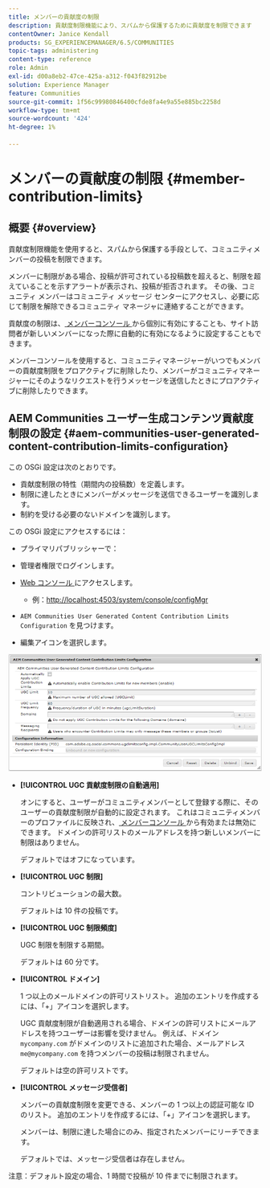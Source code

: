 ```yaml
---
title: メンバーの貢献度の制限
description: 貢献度制限機能により、スパムから保護するために貢献度を制限できます
contentOwner: Janice Kendall
products: SG_EXPERIENCEMANAGER/6.5/COMMUNITIES
topic-tags: administering
content-type: reference
role: Admin
exl-id: d00a8eb2-47ce-425a-a312-f043f82912be
solution: Experience Manager
feature: Communities
source-git-commit: 1f56c99980846400cfde8fa4e9a55e885bc2258d
workflow-type: tm+mt
source-wordcount: '424'
ht-degree: 1%

---
```


# メンバーの貢献度の制限 {#member-contribution-limits}

## 概要 {#overview}

貢献度制限機能を使用すると、スパムから保護する手段として、コミュニティメンバーの投稿を制限できます。

メンバーに制限がある場合、投稿が許可されている投稿数を超えると、制限を超えていることを示すアラートが表示され、投稿が拒否されます。 その後、コミュニティ メンバーはコミュニティ メッセージ センターにアクセスし、必要に応じて制限を解除できるコミュニティ マネージャに連絡することができます。

貢献度の制限は、[ メンバーコンソール ](members.md) から個別に有効にすることも、サイト訪問者が新しいメンバーになった際に自動的に有効になるように設定することもできます。

メンバーコンソールを使用すると、コミュニティマネージャーがいつでもメンバーの貢献度制限をプロアクティブに削除したり、メンバーがコミュニティマネージャーにそのようなリクエストを行うメッセージを送信したときにプロアクティブに削除したりできます。

## AEM Communities ユーザー生成コンテンツ貢献度制限の設定 {#aem-communities-user-generated-content-contribution-limits-configuration}

この OSGi 設定は次のとおりです。

* 貢献度制限の特性（期間内の投稿数）を定義します。
* 制限に達したときにメンバーがメッセージを送信できるユーザーを識別します。
* 制約を受ける必要のないドメインを識別します。

この OSGi 設定にアクセスするには：

* プライマリパブリッシャーで：
* 管理者権限でログインします。
* [Web コンソール ](../../help/sites-deploying/configuring-osgi.md) にアクセスします。

   * 例：[http://localhost:4503/system/console/configMgr](http://localhost:4503/system/console/configMgr)

* `AEM Communities User Generated Content Contribution Limits Configuration` を見つけます。
* 編集アイコンを選択します。

![configure-limits](assets/configure-limits.png)

* **[!UICONTROL UGC 貢献度制限の自動適用]**

  オンにすると、ユーザーがコミュニティメンバーとして登録する際に、そのユーザーの貢献度制限が自動的に設定されます。 これはコミュニティメンバーのプロファイルに反映され、[ メンバーコンソール ](members.md) から有効または無効にできます。 ドメインの許可リストのメールアドレスを持つ新しいメンバーに制限はありません。

  デフォルトではオフになっています。

* **[!UICONTROL UGC 制限]**

  コントリビューションの最大数。

  デフォルトは 10 件の投稿です。

* **[!UICONTROL UGC 制限頻度]**

  UGC 制限を制限する期間。

  デフォルトは 60 分です。

* **[!UICONTROL ドメイン]**

  1 つ以上のメールドメインの許可リストリスト。 追加のエントリを作成するには、「+」アイコンを選択します。

  UGC 貢献度制限が自動適用される場合、ドメインの許可リストにメールアドレスを持つユーザーは影響を受けません。 例えば、ドメイン `mycompany.com` がドメインのリストに追加された場合、メールアドレス `me@mycompany.com` を持つメンバーの投稿は制限されません。

  デフォルトは空の許可リストです。

* **[!UICONTROL メッセージ受信者]**

  メンバーの貢献度制限を変更できる、メンバーの 1 つ以上の認証可能な ID のリスト。 追加のエントリを作成するには、「+」アイコンを選択します。

  メンバーは、制限に達した場合にのみ、指定されたメンバーにリーチできます。

  デフォルトでは、メッセージ受信者は存在しません。

注意：デフォルト設定の場合、1 時間で投稿が 10 件までに制限されます。
